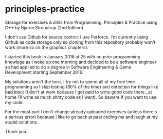 # principles-practice
Storage for exercises &amp; drills from Programming: Principles &amp; Practice using C++ by Bjarne Stroustrup (2nd Edition)

I don't use Github for source control; I use Perforce. I'm currently using Github as code storage only so cloning from this repository probably won't work (more so on the graphics chapters).

I started this book in January 2016 at 25 with no prior programming knowlege as I woke up one morning and decided to be a software engineer so had applied to do a degree in Software Engineering & Game Development starting September 2016.

My solutions aren't the best. I try not to spend all of my free time programming so I skip testing (80% of the time) and detection for things like bad input (I don't at work because I get paid to write good code there...at home I'll write as much shitty code as I want). So beware if you want to use my code. 

For the most part I don't change already uploaded exercises (unless there's a serious error) because I like to go back at past coding me and laugh at my stupid solutions.

Thank you.
